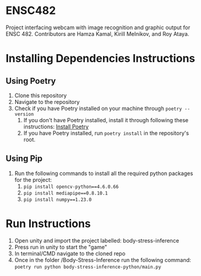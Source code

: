 # ENSC482

Project interfacing webcam with image recognition and graphic output for ENSC 482. Contributors are Hamza Kamal, Kirill Melnikov, and Roy Ataya.

# Installing Dependencies Instructions

## Using Poetry

1. Clone this repository
2. Navigate to the repository
3. Check if you have Poetry installed on your machine through `poetry --version`
   1. If you don't have Poetry installed, install it through following these instructions: [Install Poetry](https://python-poetry.org/docs/#installation)
   2. If you have Poetry installed, run `poetry install` in the repository's root.

## Using Pip

1. Run the following commands to install all the required python packages for the project:
   1. `pip install opencv-python==4.6.0.66`
   2. `pip install mediapipe==0.8.10.1`
   3. `pip install numpy==1.23.0`

# Run Instructions

1. Open unity and import the project labelled: body-stress-inference
2. Press run in unity to start the "game"
3. In terminal/CMD navigate to the cloned repo
4. Once in the folder /Body-Stress-Inference run the following command: `poetry run python body-stress-inference-python/main.py`
